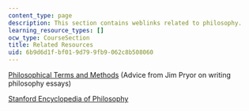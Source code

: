 ```yaml
---
content_type: page
description: This section contains weblinks related to philosophy.
learning_resource_types: []
ocw_type: CourseSection
title: Related Resources
uid: 6b9d6d1f-bf01-9d79-9fb9-062c8b508060
---
```


[Philosophical Terms and Methods](http://www.jimpryor.net/teaching/vocab/argument.html) (Advice from Jim Pryor on writing philosophy essays)

[Stanford Encyclopedia of Philosophy](http://plato.stanford.edu/)